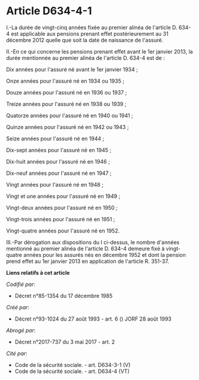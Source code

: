 # Article D634-4-1

I.-La durée de vingt-cinq années fixée au premier alinéa de l'article D. 634-4 est applicable aux pensions prenant effet
postérieurement au 31 décembre 2012 quelle que soit la date de naissance de l'assuré. 

II.-En ce qui concerne les pensions prenant effet avant le 1er janvier 2013, la durée mentionnée au premier alinéa de
l'article D. 634-4 est de : 

Dix années pour l'assuré né avant le 1er janvier 1934 ; 

Onze années pour l'assuré né en 1934 ou 1935 ; 

Douze années pour l'assuré né en 1936 ou 1937 ; 

Treize années pour l'assuré né en 1938 ou 1939 ; 

Quatorze années pour l'assuré né en 1940 ou 1941 ; 

Quinze années pour l'assuré né en 1942 ou 1943 ; 

Seize années pour l'assuré né en 1944 ; 

Dix-sept années pour l'assuré né en 1945 ; 

Dix-huit années pour l'assuré né en 1946 ; 

Dix-neuf années pour l'assuré né en 1947 ; 

Vingt années pour l'assuré né en 1948 ; 

Vingt et une années pour l'assuré né en 1949 ; 

Vingt-deux années pour l'assuré né en 1950 ; 

Vingt-trois années pour l'assuré né en 1951 ; 

Vingt-quatre années pour l'assuré né en 1952. 

III.-Par dérogation aux dispositions du I ci-dessus, le nombre d'années mentionné au premier alinéa de l'article D. 634-4
demeure fixé à vingt-quatre années pour les assurés nés en décembre 1952 et dont la pension prend effet au 1er janvier 2013
en application de l'article R. 351-37.

**Liens relatifs à cet article**

_Codifié par_:

  - Décret n°85-1354 du 17 décembre 1985

_Créé par_:

  - Décret n°93-1024 du 27 août 1993 - art. 6 () JORF 28 août 1993

_Abrogé par_:

  - Décret n°2017-737 du 3 mai 2017 - art. 2

_Cité par_:

  - Code de la sécurité sociale. - art. D634-3-1 (V)
  - Code de la sécurité sociale. - art. D634-4 (VT)
